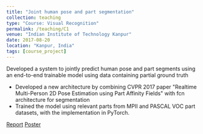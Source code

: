 ```yaml
---
title: "Joint human pose and part segmentation"
collection: teaching
type: "Course: Visual Recognition"
permalink: /teaching/C1
venue: "Indian Institute of Technology Kanpur"
date: 2017-08-20
location: "Kanpur, India"
tags: [course_project]
---
```


Developed a system to jointly predict human pose and part segments using an end-to-end trainable model using data containing partial ground truth

* Developed a new architecture by combining CVPR 2017 paper "Realtime Multi-Person 2D Pose Estimation using Part Affinity Fields" with fcn architecture for segmentation
* Trained the model using relevant parts from MPII and PASCAL VOC part datasets, with the implementation in PyTorch.

[Report](http://shubhg1996.github.io/files/vis_rep.pdf)
[Poster](http://shubhg1996.github.io/files/vis_post.jpg)